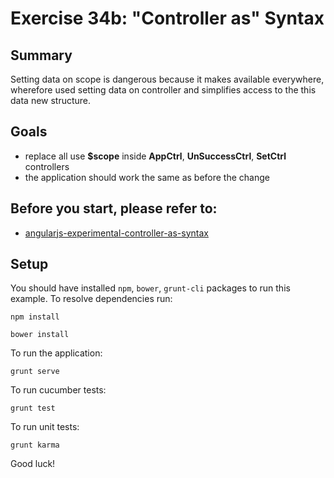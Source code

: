 # Exercise 34b: "Controller as" Syntax

## Summary
Setting data on scope is dangerous because it makes available everywhere, wherefore used setting data on controller and simplifies access to the this data new structure.

## Goals
* replace all use **$scope** inside **AppCtrl**, **UnSuccessCtrl**, **SetCtrl** controllers
* the application should work the same as before the change

## Before you start, please refer to:
* [angularjs-experimental-controller-as-syntax](https://egghead.io/lessons/angularjs-experimental-controller-as-syntax)

## Setup
 You should have installed `npm`, `bower`, `grunt-cli`  packages to run this example. To resolve dependencies run:

```
npm install
```

```
bower install
```

To run the application:

```
grunt serve
```

To run cucumber tests:

```
grunt test
```

To run unit tests:

```
grunt karma
```

Good luck!
